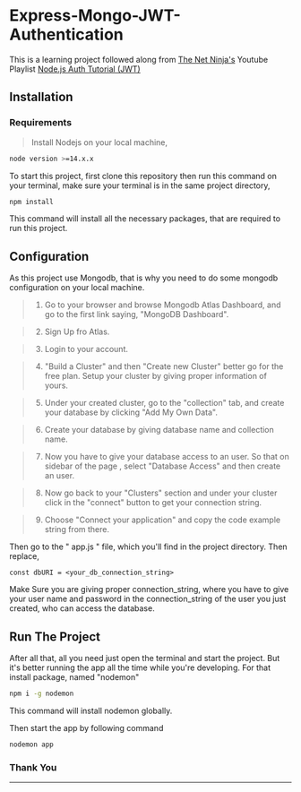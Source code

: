 # Express-Mongo-JWT-Authentication

This is a learning project followed along from [The Net Ninja's](https://www.youtube.com/c/TheNetNinja) Youtube Playlist [Node.js Auth Tutorial (JWT)](https://www.youtube.com/playlist?list=PL4cUxeGkcC9iqqESP8335DA5cRFp8loyp)

## Installation

### Requirements

> Install Nodejs on your local machine,

```bash
node version >=14.x.x
```

To start this project, first clone this repository then run this command on your terminal, make sure your terminal is in the same project directory,

```bash
npm install
```

This command will install all the necessary packages, that are required to run this project.

## Configuration

As this project use Mongodb, that is why you need to do some mongodb configuration on your local machine.

> 1.  Go to your browser and browse Mongodb Atlas Dashboard, and go to the first link saying, "MongoDB Dashboard".

> 2.  Sign Up fro Atlas.

> 3.  Login to your account.

> 4.  "Build a Cluster" and then "Create new Cluster" better go for the free plan. Setup your cluster by giving proper information of yours.

> 5.  Under your created cluster, go to the "collection" tab, and create your database by clicking "Add My Own Data".

> 6.  Create your database by giving database name and collection name.

> 7.  Now you have to give your database access to an user. So that on sidebar of the page , select "Database Access" and then create an user.

> 8.  Now go back to your "Clusters" section and under your cluster click in the "connect" button to get your connection string.

> 9.  Choose "Connect your application" and copy the code example string from there.

Then go to the " app.js " file, which you'll find in the project directory. Then replace,

```node
const dbURI = <your_db_connection_string>
```

Make Sure you are giving proper connection_string, where you have to give your user name and password in the connection_string of the user you just created, who can access the database.

## Run The Project

After all that, all you need just open the terminal and start the project. But it's better running the app all the time while you're developing. For that install package, named "nodemon"

```bash
npm i -g nodemon
```

This command will install nodemon globally.

Then start the app by following command

```bash
nodemon app
```

### Thank You

---
